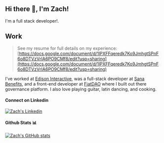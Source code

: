 ## Hi there 👋, I'm Zach!

I'm a full stack developer!.

## Work
> See my resume for full details on my experience: [https://docs.google.com/document/d/1lPXFFqeredk7Ko9JmhgtSPnF6o8DTVzVrIA6PO9CMf8/edit?usp=sharing](https://docs.google.com/document/d/1lPXFFqeredk7Ko9JmhgtSPnF6o8DTVzVrIA6PO9CMf8/edit?usp=sharing)

I've worked at [Edison Interactive](https://edisoninteractive.com/), was a full-stack developer at [Sana Benefits](https://www.sanabenefits.com/), and a front-end developer at [FiatDAO](https://fiatdao.com/) where I built out there governance platform.
I also love playing guitar, latin dancing, and cooking.

#### Connect on Linkedin
[![Zach's Linkedin](https://img.shields.io/badge/LinkedIn-0077B5?style=for-the-badge&logo=linkedin&logoColor=white)](https://www.linkedin.com/in/zrudebeck/)

#### Github Stats 📊

[![Zach's GitHub stats](https://github-readme-stats.vercel.app/api?username=rudi114)](https://github.com/anuraghazra/github-readme-stats)
